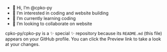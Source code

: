 - 👋 Hi, I’m @cpko-py
- 👀 I’m interested in coding and website building
- 🌱 I’m currently learning coding
- 💞️ I’m looking to collaborate on website

cpko-py/cpko-py is a ✨ special ✨ repository because its `README.md` (this file) appears on your GitHub profile.
You can click the Preview link to take a look at your changes.

